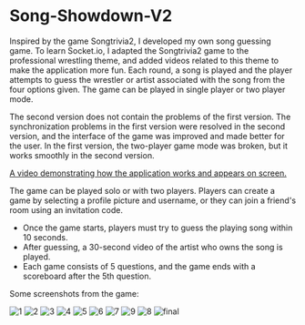# Song-Showdown-V2
Inspired by the game Songtrivia2, I developed my own song guessing game. To learn Socket.io, I adapted the Songtrivia2 game to the professional wrestling theme, and added videos related to this theme to make the application more fun. Each round, a song is played and the player attempts to guess the wrestler or artist associated with the song from the four options given. The game can be played in single player or two player mode.

The second version does not contain the problems of the first version.
The synchronization problems in the first version were resolved in the second version, and the interface of the game was improved and made better for the user.
In the first version, the two-player game mode was broken, but it works smoothly in the second version.

[A video demonstrating how the application works and appears on screen.](https://www.youtube.com/watch?v=eABNAu8lvBI)

The game can be played solo or with two players. Players can create a game by selecting a profile picture and username, or they can join a friend's room using an invitation code.

- Once the game starts, players must try to guess the playing song within 10 seconds.
- After guessing, a 30-second video of the artist who owns the song is played.
- Each game consists of 5 questions, and the game ends with a scoreboard after the 5th question.

Some screenshots from the game:

![1](https://github.com/tynansylvester23999/Song-Showdown-V2/assets/158298979/fda36c1d-9b39-495c-98d8-5e2302d61361)
![2](https://github.com/tynansylvester23999/Song-Showdown-V2/assets/158298979/149fdb82-a3b0-4712-b41a-ababe18b49f7)
![3](https://github.com/tynansylvester23999/Song-Showdown-V2/assets/158298979/4bb3e46f-0199-4d0d-b0c1-242353c9c113)
![4](https://github.com/tynansylvester23999/Song-Showdown-V2/assets/158298979/d2a059a3-32d1-4807-964c-138ab7f13c2e)
![5](https://github.com/tynansylvester23999/Song-Showdown-V2/assets/158298979/45bc4ec9-0c6e-4eaa-8a64-9ae1b785347b)
![6](https://github.com/tynansylvester23999/Song-Showdown-V2/assets/158298979/fae71987-cc57-43f8-aa5f-1f402c0ab43e)
![7](https://github.com/tynansylvester23999/Song-Showdown-V2/assets/158298979/47796dbb-4497-4049-9987-37f9046acb8c)
![9](https://github.com/tynansylvester23999/Song-Showdown-V2/assets/158298979/605eeef7-8e65-4a23-8679-472b92e3ea82)
![8](https://github.com/tynansylvester23999/Song-Showdown-V2/assets/158298979/280806fc-e5eb-4b28-8dce-5039c16e9912)
![final](https://github.com/tynansylvester23999/Song-Showdown-V2/assets/158298979/33b45745-9ef8-4c20-a790-1281be31eaab)
